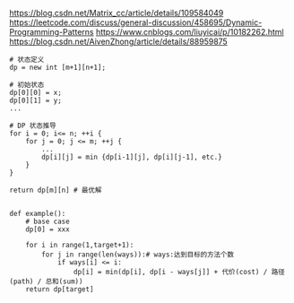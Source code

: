 https://blog.csdn.net/Matrix_cc/article/details/109584049
https://leetcode.com/discuss/general-discussion/458695/Dynamic-Programming-Patterns
https://www.cnblogs.com/liuyicai/p/10182262.html
https://blog.csdn.net/AivenZhong/article/details/88959875

```
# 状态定义
dp = new int [m+1][n+1];

# 初始状态
dp[0][0] = x;
dp[0][1] = y;
...

# DP 状态推导
for i = 0; i<= n; ++i {
    for j = 0; j <= m; ++j {
        ...
        dp[i][j] = min {dp[i-1][j], dp[i][j-1], etc.}
    }
}

return dp[m][n] # 最优解


def example():
    # base case
    dp[0] = xxx
    
    for i in range(1,target+1):
        for j in range(len(ways)):# ways:达到目标的方法个数
            if ways[i] <= i:
                dp[i] = min(dp[i], dp[i - ways[j]] + 代价(cost) / 路径(path) / 总和(sum))
    return dp[target]
```
